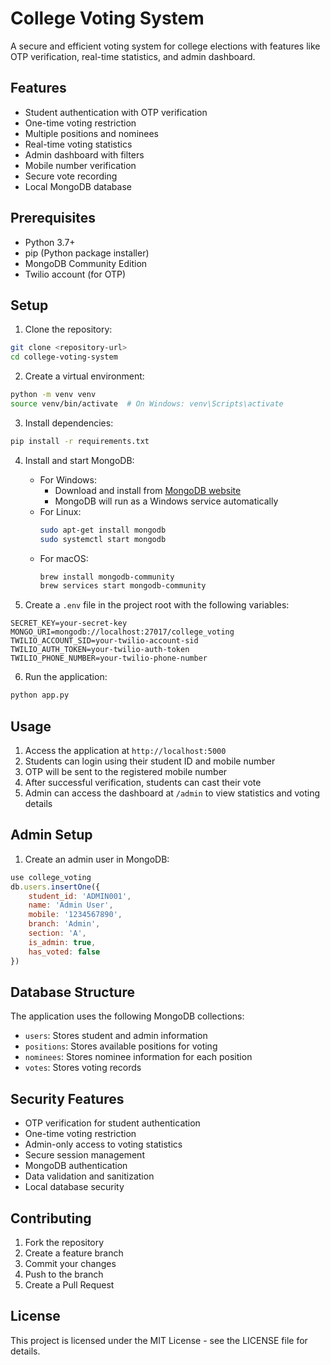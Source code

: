 # College Voting System

A secure and efficient voting system for college elections with features like OTP verification, real-time statistics, and admin dashboard.

## Features

- Student authentication with OTP verification
- One-time voting restriction
- Multiple positions and nominees
- Real-time voting statistics
- Admin dashboard with filters
- Mobile number verification
- Secure vote recording
- Local MongoDB database

## Prerequisites

- Python 3.7+
- pip (Python package installer)
- MongoDB Community Edition
- Twilio account (for OTP)

## Setup

1. Clone the repository:
```bash
git clone <repository-url>
cd college-voting-system
```

2. Create a virtual environment:
```bash
python -m venv venv
source venv/bin/activate  # On Windows: venv\Scripts\activate
```

3. Install dependencies:
```bash
pip install -r requirements.txt
```

4. Install and start MongoDB:
   - For Windows: 
     - Download and install from [MongoDB website](https://www.mongodb.com/try/download/community)
     - MongoDB will run as a Windows service automatically
   - For Linux: 
     ```bash
     sudo apt-get install mongodb
     sudo systemctl start mongodb
     ```
   - For macOS: 
     ```bash
     brew install mongodb-community
     brew services start mongodb-community
     ```

5. Create a `.env` file in the project root with the following variables:
```
SECRET_KEY=your-secret-key
MONGO_URI=mongodb://localhost:27017/college_voting
TWILIO_ACCOUNT_SID=your-twilio-account-sid
TWILIO_AUTH_TOKEN=your-twilio-auth-token
TWILIO_PHONE_NUMBER=your-twilio-phone-number
```

6. Run the application:
```bash
python app.py
```

## Usage

1. Access the application at `http://localhost:5000`
2. Students can login using their student ID and mobile number
3. OTP will be sent to the registered mobile number
4. After successful verification, students can cast their vote
5. Admin can access the dashboard at `/admin` to view statistics and voting details

## Admin Setup

1. Create an admin user in MongoDB:
```javascript
use college_voting
db.users.insertOne({
    student_id: 'ADMIN001',
    name: 'Admin User',
    mobile: '1234567890',
    branch: 'Admin',
    section: 'A',
    is_admin: true,
    has_voted: false
})
```

## Database Structure

The application uses the following MongoDB collections:

- `users`: Stores student and admin information
- `positions`: Stores available positions for voting
- `nominees`: Stores nominee information for each position
- `votes`: Stores voting records

## Security Features

- OTP verification for student authentication
- One-time voting restriction
- Admin-only access to voting statistics
- Secure session management
- MongoDB authentication
- Data validation and sanitization
- Local database security

## Contributing

1. Fork the repository
2. Create a feature branch
3. Commit your changes
4. Push to the branch
5. Create a Pull Request

## License

This project is licensed under the MIT License - see the LICENSE file for details. 